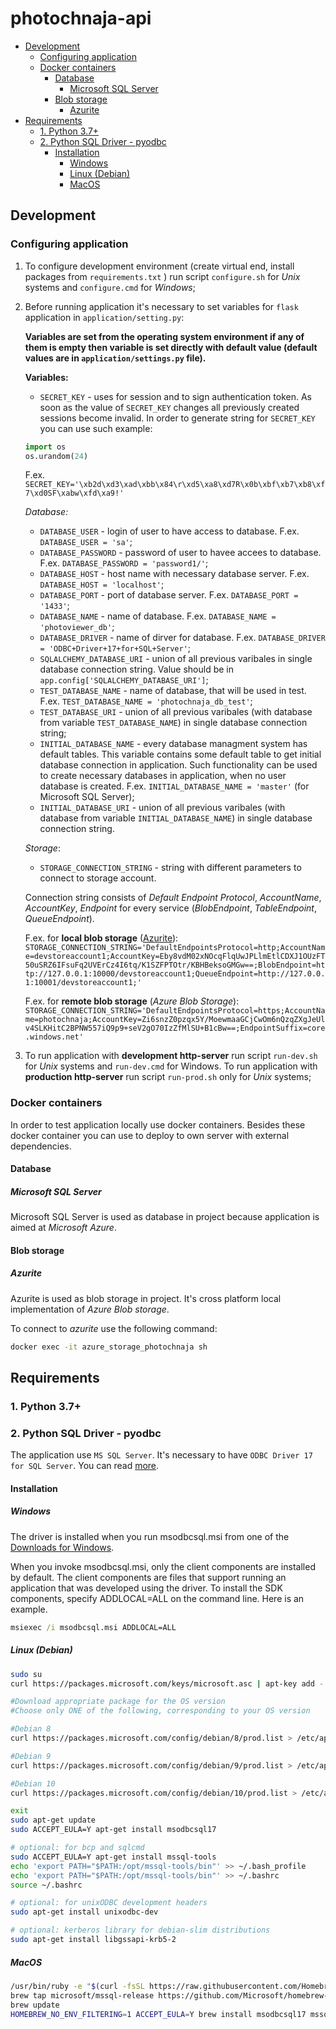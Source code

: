 # photochnaja-api
<!-- vim-markdown-toc GFM -->

* [Development](#development)
	* [Configuring application](#configuring-application)
	* [Docker containers](#docker-containers)
		* [Database](#database)
			* [Microsoft SQL Server](#microsoft-sql-server)
		* [Blob storage](#blob-storage)
			* [Azurite](#azurite)
* [Requirements](#requirements)
	* [1. Python 3.7+](#1-python-37)
	* [2. Python SQL Driver - pyodbc](#2-python-sql-driver---pyodbc)
		* [Installation](#installation)
			* [Windows](#windows)
			* [Linux (Debian)](#linux-debian)
			* [MacOS](#macos)

<!-- vim-markdown-toc -->
## Development
### Configuring application
1. To configure development environment (create virtual end, install packages from `requirements.txt` ) run script `configure.sh` for _Unix_ systems and `configure.cmd` for _Windows_;

2. Before running application it's necessary to set variables for `flask` application in `application/setting.py`:

	__Variables are set from the operating system environment if any of them is empty then variable is set directly with default value (default values are in `application/settings.py` file).__

	__Variables:__

	+ `SECRET_KEY` - uses for session and to sign authentication token. As soon as the value of `SECRET_KEY` changes all previously created sessions become invalid. In order to generate string for `SECRET_KEY` you can use such example:

	```python
	import os
	os.urandom(24)
	```

	F.ex. `SECRET_KEY='\xb2d\xd3\xad\xbb\x84\r\xd5\xa8\xd7R\x0b\xbf\xb7\xb8\xf7\xd0SF\xabw\xfd\xa9!'`

	_Database:_

	+ `DATABASE_USER` - login of user to have access to database. F.ex. `DATABASE_USER = 'sa'`;
	+ `DATABASE_PASSWORD` - password of user to havee accees to database. F.ex. `DATABASE_PASSWORD = 'password1/'`;
	+ `DATABASE_HOST` - host name with necessary database server. F.ex. `DATABASE_HOST = 'localhost'`;
	+ `DATABASE_PORT` - port of database server. F.ex. `DATABASE_PORT = '1433'`;
	+ `DATABASE_NAME` - name of database. F.ex. `DATABASE_NAME = 'photoviewer_db'`;
	+ `DATABASE_DRIVER` - name of dirver for database. F.ex. `DATABASE_DRIVER = 'ODBC+Driver+17+for+SQL+Server'`;
	+ `SQLALCHEMY_DATABASE_URI` - union of all previous varibales in single database connection string. Value should be in `app.config['SQLALCHEMY_DATABASE_URI']`;
	+ `TEST_DATABASE_NAME` - name of database, that will be used in test. F.ex. `TEST_DATABASE_NAME = 'photochnaja_db_test'`;
	+ `TEST_DATABASE_URI` - union of all previous varibales (with database from variable `TEST_DATABASE_NAME`) in single database connection string;
	+ `INITIAL_DATABASE_NAME` - every database managment system has default tables. This variable contains some default table to get initial database connection in application. Such functionality can be used to create necessary databases in application, when no user database is created. F.ex. `INITIAL_DATABASE_NAME = 'master'` (for Microsoft SQL Server);
	+ `INITIAL_DATABASE_URI` - union of all previous varibales (with database from variable `INITIAL_DATABASE_NAME`) in single database connection string.

	_Storage_:

	+ `STORAGE_CONNECTION_STRING` - string with different parameters to connect to storage account.

	Connection string consists of _Default Endpoint Protocol_, _AccountName_, _AccountKey_, _Endpoint_ for every service (_BlobEndpoint_, _TableEndpoint_, _QueueEndpoint_).

	F.ex. for __local blob storage__ ([Azurite](#azurite)): `STORAGE_CONNECTION_STRING='DefaultEndpointsProtocol=http;AccountName=devstoreaccount1;AccountKey=Eby8vdM02xNOcqFlqUwJPLlmEtlCDXJ1OUzFT50uSRZ6IFsuFq2UVErCz4I6tq/K1SZFPTOtr/KBHBeksoGMGw==;BlobEndpoint=http://127.0.0.1:10000/devstoreaccount1;QueueEndpoint=http://127.0.0.1:10001/devstoreaccount1;'`

	F.ex. for __remote blob storage__ (_Azure Blob Storage_): `STORAGE_CONNECTION_STRING='DefaultEndpointsProtocol=https;AccountName=photochnaja;AccountKey=Zi6snzZ0pzqx5Y/MoewmaaGCjCwOm6nQzqZXgJeUlv4SLKHitC2BPNW557iQ9p9+seV2gO70IzZfMlSU+B1cBw==;EndpointSuffix=core.windows.net'`

3. To run application with __development http-server__ run script `run-dev.sh` for _Unix_ systems and `run-dev.cmd` for Windows. To run application with __production http-server__ run script `run-prod.sh` only for _Unix_ systems;

### Docker containers
In order to test application locally use docker containers. Besides these docker container you can use to deploy to own server with external dependencies.

#### Database
##### Microsoft SQL Server
Microsoft SQL Server is used as database in project because application is aimed at _Microsoft Azure_.

#### Blob storage
##### Azurite
Azurite is used as blob storage in project. It's cross platform local implementation of _Azure Blob storage_.

To connect to _azurite_ use the following command:

```sh
docker exec -it azure_storage_photochnaja sh
```

## Requirements

### 1. Python 3.7+

### 2. Python SQL Driver - pyodbc
The application use `MS SQL Server`. It's necessary to have 
`ODBC Driver 17 for SQL Server`. You can read [more](https://docs.microsoft.com/en-us/sql/connect/python/pyodbc/python-sql-driver-pyodbc?view=sql-server-ver15).

#### Installation

##### Windows
The driver is installed when you run msodbcsql.msi from one of the
[Downloads for Windows](https://docs.microsoft.com/en-us/sql/connect/odbc/download-odbc-driver-for-sql-server?view=sql-server-ver15#download-for-windows).

When you invoke msodbcsql.msi, only the client components are installed by default.
The client components are files that support running an application that was
developed using the driver. To install the SDK components, specify ADDLOCAL=ALL
on the command line. Here is an example.

```cmd
msiexec /i msodbcsql.msi ADDLOCAL=ALL  
```

##### Linux (Debian)
```bash
sudo su
curl https://packages.microsoft.com/keys/microsoft.asc | apt-key add -

#Download appropriate package for the OS version
#Choose only ONE of the following, corresponding to your OS version

#Debian 8
curl https://packages.microsoft.com/config/debian/8/prod.list > /etc/apt/sources.list.d/mssql-release.list

#Debian 9
curl https://packages.microsoft.com/config/debian/9/prod.list > /etc/apt/sources.list.d/mssql-release.list

#Debian 10
curl https://packages.microsoft.com/config/debian/10/prod.list > /etc/apt/sources.list.d/mssql-release.list

exit
sudo apt-get update
sudo ACCEPT_EULA=Y apt-get install msodbcsql17

# optional: for bcp and sqlcmd
sudo ACCEPT_EULA=Y apt-get install mssql-tools
echo 'export PATH="$PATH:/opt/mssql-tools/bin"' >> ~/.bash_profile
echo 'export PATH="$PATH:/opt/mssql-tools/bin"' >> ~/.bashrc
source ~/.bashrc

# optional: for unixODBC development headers
sudo apt-get install unixodbc-dev

# optional: kerberos library for debian-slim distributions
sudo apt-get install libgssapi-krb5-2
```
##### MacOS
```bash
/usr/bin/ruby -e "$(curl -fsSL https://raw.githubusercontent.com/Homebrew/install/master/install)"
brew tap microsoft/mssql-release https://github.com/Microsoft/homebrew-mssql-release
brew update
HOMEBREW_NO_ENV_FILTERING=1 ACCEPT_EULA=Y brew install msodbcsql17 mssql-tools
```
